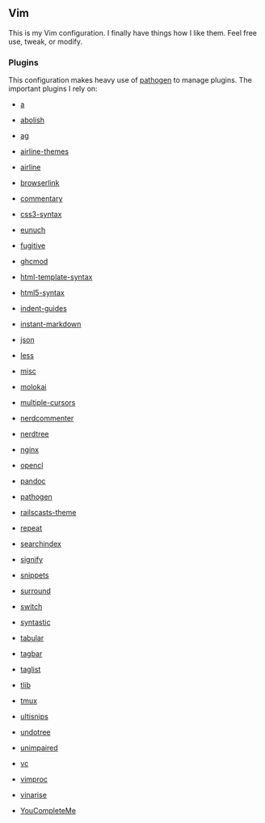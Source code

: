 ## Vim

This is my Vim configuration. I finally have things how I like them.
Feel free use, tweak, or modify.

### Plugins

This configuration makes heavy use of [pathogen] to manage plugins.
The important plugins I rely on:

- [a]
- [abolish]
- [ag]
- [airline-themes]
- [airline]
- [browserlink]
- [commentary]
- [css3-syntax]
- [eunuch]
- [fugitive]
- [ghcmod]
- [html-template-syntax]
- [html5-syntax]
- [indent-guides]
- [instant-markdown]
- [json]
- [less]
- [misc]
- [molokai]
- [multiple-cursors]
- [nerdcommenter]
- [nerdtree]
- [nginx]
- [opencl]
- [pandoc]
- [pathogen]
- [railscasts-theme]
- [repeat]
- [searchindex]
- [signify]
- [snippets]
- [surround]
- [switch]
- [syntastic]
- [tabular]
- [tagbar]
- [taglist]
- [tlib]
- [tmux]
- [ultisnips]
- [undotree]
- [unimpaired]
- [vc]
- [vimproc]
- [vinarise]
- [YouCompleteMe]

  [a]: https://github.com/vim-scripts/a.vim.git
  [abolish]: https://github.com/vim-scripts/abolish.vim.git
  [ag]: https://github.com/rking/ag.vim.git
  [airline-themes]: https://github.com/vim-airline/vim-airline-themes.git
  [airline]: https://github.com/bling/vim-airline.git
  [browserlink]: https://github.com/jaxbot/browserlink.vim.git
  [commentary]: https://github.com/tpope/vim-commentary.git
  [css3-syntax]: https://github.com/hail2u/vim-css3-syntax.git
  [eunuch]: https://github.com/tpope/vim-eunuch.git
  [fugitive]: https://github.com/tpope/vim-fugitive.git
  [ghcmod]: https://github.com/eagletmt/ghcmod-vim.git
  [html-template-syntax]: https://github.com/pbrisbin/html-template-syntax.git
  [html5-syntax]: https://github.com/othree/html5-syntax.vim.git
  [indent-guides]: https://github.com/nathanaelkane/vim-indent-guides.git
  [instant-markdown]: https://github.com/suan/vim-instant-markdown.git
  [json]: https://github.com/helino/vim-json.git
  [less]: https://github.com/groenewege/vim-less.git
  [misc]: https://github.com/xolox/vim-misc.git
  [molokai]: https://github.com/tomasr/molokai.git
  [multiple-cursors]: https://github.com/terryma/vim-multiple-cursors.git
  [nerdcommenter]: https://github.com/scrooloose/nerdcommenter.git
  [nerdtree]: https://github.com/scrooloose/nerdtree.git
  [nginx]: https://github.com/evanmiller/nginx-vim-syntax.git
  [opencl]: https://github.com/petRUShka/vim-opencl.git
  [pandoc]: https://github.com/vim-pandoc/vim-pandoc.git
  [pathogen]: https://github.com/tpope/vim-pathogen.git
  [railscasts-theme]: https://github.com/dhruvasagar/vim-railscasts-theme.git
  [repeat]: https://github.com/tpope/vim-repeat.git
  [signify]: https://github.com/mhinz/vim-signify.git
  [searchindex]: https://github.com/google/vim-searchindex.git
  [snippets]: https://github.com/honza/vim-snippets.git
  [surround]: https://github.com/tpope/vim-surround.git
  [switch]: https://github.com/AndrewRadev/switch.vim.git
  [syntastic]: https://github.com/scrooloose/syntastic.git
  [tabular]: https://github.com/godlygeek/tabular.git
  [tagbar]: https://github.com/majutsushi/tagbar.git
  [taglist]: http://www.vim.org/scripts/download_script.php?src_id=19574
  [tlib]: https://github.com/tomtom/tlib_vim.git
  [tmux]: https://github.com/tsaleh/vim-tmux.git
  [ultisnips]: https://github.com/SirVer/ultisnips.git
  [undotree]: https://github.com/mbbill/undotree.git
  [unimpaired]: https://github.com/tpope/vim-unimpaired.git
  [vc]: https://github.com/juneedahamed/vc.vim.git
  [vimproc]: https://github.com/Shougo/vimproc.git
  [vinarise]: https://github.com/Shougo/vinarise.vim.git
  [YouCompleteMe]: https://github.com/Valloric/YouCompleteMe.git
